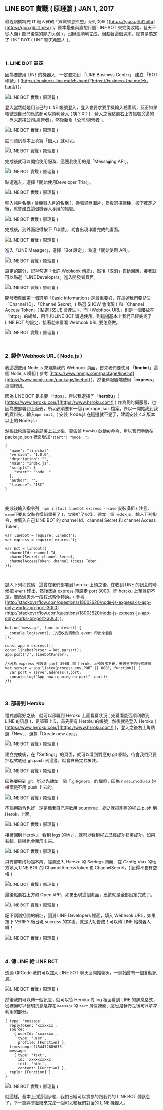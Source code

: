 <!-- @@master  = ../../_layout.html-->

<!-- @@block  =  jsBottom-->

<include src="../../_articles-js.html"></include>

<!-- @@close-->

<!-- @@block  =  css-->

<include src="../../_articles-css.html"></include>

<!-- @@close-->

<!-- @@block  =  articles-social-->

<include src="../../_articles-social.html"></include>

<!-- @@close-->

<!-- @@block  =  articles-footer-->

<include src="../../_articles.html"></include>

<!-- @@close-->

<!-- @@block  =  meta-->

<meta property="article:published_time" content="2017-01-15T23:50:00+01:00">

<meta name="keywords" content="line, line bot"> 

<meta name="description" content="最近剛撰寫完 IT 鐵人賽的「實戰智慧插座」系列文章，原本最後兩篇想用個 LINE BOT 來完美收尾，但天不從人願 ( 自己後端的能力太弱 ），沒辦法順利完成，但趁著這個週末，總算是搞定了 LINE BOT ( LINE 聊天機器人 )。">

<meta itemprop="name" content="LINE BOT 實戰 ( 原理篇 ) - OXXO.STUDIO">

<meta itemprop="image" content="http://www.oxxostudio.tw/img/articles/201701/20170115_1_01b.jpg">

<meta itemprop="description" content="最近剛撰寫完 IT 鐵人賽的「實戰智慧插座」系列文章，原本最後兩篇想用個 LINE BOT 來完美收尾，但天不從人願 ( 自己後端的能力太弱 ），沒辦法順利完成，但趁著這個週末，總算是搞定了 LINE BOT ( LINE 聊天機器人 )。">

<meta property="og:title" content="LINE BOT 實戰 ( 原理篇 ) - OXXO.STUDIO">

<meta property="og:url" content="http://www.oxxostudio.tw/articles/201701/line-bot.html" target="_blank">

<meta property="og:image" content="http://www.oxxostudio.tw/img/articles/201701/20170115_1_01b.jpg">

<meta property="og:description" content="最近剛撰寫完 IT 鐵人賽的「實戰智慧插座」系列文章，原本最後兩篇想用個 LINE BOT 來完美收尾，但天不從人願 ( 自己後端的能力太弱 ），沒辦法順利完成，但趁著這個週末，總算是搞定了 LINE BOT ( LINE 聊天機器人 )。">

<title>LINE BOT 實戰 ( 原理篇 ) - OXXO.STUDIO</title> 

<!-- @@close-->

<!-- @@block  =  articles-content--> 

## LINE BOT 實戰 ( 原理篇 ) <span class="article-date" tag="web">JAN 1, 2017</span>

最近剛撰寫完 IT 鐵人賽的「實戰智慧插座」系列文章 ( [https://goo.gl/hI1mEa](https://goo.gl/hI1mEa) )，原本最後兩篇想用個 LINE BOT 來完美收尾，但天不從人願 ( 自己後端的能力太弱 ），沒辦法順利完成，但趁著這個週末，總算是搞定了 LINE BOT ( LINE 聊天機器人 )。

<br/>

### 1. LINE BOT 設定

因為要使用 LINE 的機器人，一定要先到 「LINE Business Center」 建立 「BOT 帳號」( [https://business.line.me/zh-hant/](https://business.line.me/zh-hant/) )。

![LINE BOT 實戰 ( 原理篇 )](/img/articles/201701/20170115_1_02.jpg)

登入當然就是用自己的 LINE 帳號登入，登入會要求要手機輸入驗證碼，反正如果帳號是自己的應該都可以順利登入 ( 咦？XD )，登入之後點選右上方帳號旁邊的「尚未選擇公司/經營者」，然後新增「公司/經營者」。

![LINE BOT 實戰 ( 原理篇 )](/img/articles/201701/20170115_1_03.jpg)

註冊資訊基本上填寫「個人」就可以。

![LINE BOT 實戰 ( 原理篇 )](/img/articles/201701/20170115_1_04.jpg)

完成後就可以開始使用服務，這邊我使用的是「Messaging API」。

![LINE BOT 實戰 ( 原理篇 )](/img/articles/201701/20170115_1_05.jpg)

點選進入，選擇「開始使用Developer Trial」。

![LINE BOT 實戰 ( 原理篇 )](/img/articles/201701/20170115_1_06.jpg)

輸入帳戶名稱 ( 給機器人用的名稱 )，換張顯示圖片，然後選擇業種，按下確定之後，就會建立這個機器人專用的帳號。

![LINE BOT 實戰 ( 原理篇 )](/img/articles/201701/20170115_1_07.jpg)

完成後，到外面記得按下「申請」，就會出現申請完成的畫面。

![LINE BOT 實戰 ( 原理篇 )](/img/articles/201701/20170115_1_08.jpg)

進入「LINE Manager」，選擇「Bot 設定」，點選「開始使用 API」。

![LINE BOT 實戰 ( 原理篇 )](/img/articles/201701/20170115_1_09.jpg)

設定的部分，記得勾選「允許 Webhook 傳訊」，然後「取消」自動回應，接著就可以點選「LINE Developers」進入開發者頁面。

![LINE BOT 實戰 ( 原理篇 )](/img/articles/201701/20170115_1_10.jpg)

開發者頁面第一個選項「Basic information」是最重要的，在這邊我們要記住「Channel ID」、「Channel Secret」( 點選 SHOW 會出現 ) 和「Channel Access Token」( 點選 ISSUE 會產生 )，而「Webhook URL」則是一個要放在「https」的網址，用作和 LINE BOT 溝通使用，到這邊基本上我們已經完成了 LINE BOT 的設定，接著就來看看 Webhook URL 要怎麼做。

![LINE BOT 實戰 ( 原理篇 )](/img/articles/201701/20170115_1_10.jpg)

<br/>

### 2. 製作 Webhook URL ( Node.js )

我這邊使用 Node.js 來建構我的 Webhook 頁面，首先我們要使用 「**linebot**」這個 Node.js 模組 ( 參考 [https://www.npmjs.com/package/linebot](https://www.npmjs.com/package/linebot) )，然後伺服器端使用「**express**」這個模組。

因為 LINE BOT 要求要「https」，所以我選擇了「**heroku**」( [https://www.heroku.com/](https://www.heroku.com/) ) 作為我的伺服器，也因為要部署到上面去，所以必須要有一個 package.json 檔案，所以一開始我到我的資料夾，輸入`npm init`。( 安裝 Ｎode.js 在這邊就不提了，建議安裝 4.2 版本以上的 Node.js )

然後比較重要的是部署上去之後，要告訴 heroku 啟動的命令，所以我們手動在 package.json 裡面增加`"start": "node ."`。

	{
	  "name": "linechat",
	  "version": "1.0.0",
	  "description": "",
	  "main": "index.js",
	  "scripts": {
	    "start": "node ."
	  },
	  "author": "",
	  "license": "ISC"
	}

<br/>

完成後輸入指令列 ` npm install linebot express --save` 安裝模組 ( 注意，`name`不要和安裝的模組重複了 )，安裝好了以後，建立一個 index.js，輸入下列指令，並填入自己 LINE BOT 的 channel Id、channel Secret 和 channel Access Token。

	var linebot = require('linebot');
	var express = require('express');

	var bot = linebot({
	  channelId: channel Id,
	  channelSecret: channel Secret,
	  channelAccessToken: channel Access Token
	});

<br/>

鍵入下列程式碼，這會在我們部署到 heroku 上頭之後，在收到 LINE 的訊息的時候把 `event` 印出，然後因為 express 預設走 port 3000，而 heroku 上預設卻不是，要透過另外一段程式碼作轉換。( 參考：[http://stackoverflow.com/questions/18008620/node-js-express-js-app-only-works-on-port-3000](http://stackoverflow.com/questions/18008620/node-js-express-js-app-only-works-on-port-3000) )。

	bot.on('message', function(event) {
	  console.log(event); //把收到訊息的 event 印出來看看
	});

	const app = express();
	const linebotParser = bot.parser();
	app.post('/', linebotParser);

	//因為 express 預設走 port 3000，而 heroku 上預設卻不是，要透過下列程式轉換
	var server = app.listen(process.env.PORT || 8080, function() {
	  var port = server.address().port;
	  console.log("App now running on port", port);
	});


<br/>

### 3. 部署到 Heroku

程式都寫好之後，就可以部署到 Heroku 上面看看狀況 ( 先看看能否順利收到 LINE 的訊息 )，要部署上去，首先要有 Heroku 的帳號，然後就是登入 Heroku ( [https://www.heroku.com/](https://www.heroku.com/) )，登入之後右上角點選「New」，選擇「Create new app」。

![LINE BOT 實戰 ( 原理篇 )](/img/articles/201701/20170115_1_12.jpg)

建立完成後，在「Settings」的頁面，就可以看到對應的 git 網址，待會我們只要把程式透過 git push 到這邊，就會自動完成安裝。

![LINE BOT 實戰 ( 原理篇 )](/img/articles/201701/20170115_1_13.jpg)

因為要用到 git，所以先建立一個「.gitignore」的檔案，因為 node_modules 的檔案是不用 push 上去的。

![LINE BOT 實戰 ( 原理篇 )](/img/articles/201701/20170115_1_14.jpg)

不論用指令也好，還是像我自己喜歡用 souretree，總之就把剛剛的程式 push 到 Heroku 上面。

![LINE BOT 實戰 ( 原理篇 )](/img/articles/201701/20170115_1_15.jpg)

接著回到 Heroku，看到 logs 的地方，就可以看到程式已經成功部署成功，如果有錯，這邊也會顯示出來。

![LINE BOT 實戰 ( 原理篇 )](/img/articles/201701/20170115_1_16.jpg)

只有部署成功還不夠，還要進入 Heroku 的 Settings 頁面，在 Config Vars 的地方填入 LINE BOT 的 ChannelAccessToken 和 ChannelSecret。( 記得不要有空格 )

![LINE BOT 實戰 ( 原理篇 )](/img/articles/201701/20170115_1_17.jpg)

最後點選右上方的 Open APP，如果出現這個畫面，應該就是全部設定完成了。

![LINE BOT 實戰 ( 原理篇 )](/img/articles/201701/20170115_1_18.jpg)

記下剛剛打開的網址，回到 LINE Developers 裡面，填入 Webhook URL，如果按下 VERIFY 後出現 success 的字樣，就是大功告成！可以傳 LINE 給機器人囉！

![LINE BOT 實戰 ( 原理篇 )](/img/articles/201701/20170115_1_19.jpg)

<br/>

### 4. 傳 LINE 給 LINE BOT

透過 QRCode 我們可以加入 LINE BOT 聊天室開始聊天，一開始會有一個自動訊息。

![LINE BOT 實戰 ( 原理篇 )](/img/articles/201701/20170115_1_20.jpg)

然後我們可以傳一個訊息，就可以從 Heroku 的 log 裡面看到 LINE 的訊息格式，從裡面可以發現訊息是存在 `message` 的 `text` 屬性裡面，這也是我們之後可以拿來利用的部分。

	{ type: 'message',
	  replyToken: 'xxxxxxx',
	  source: 
	    { userId: 'xxxxxxx',
	      type: 'user',
	      profile: [Function] },
	  timestamp: 1484472609833,
	  message: 
	    { type: 'text',
	      id: 'xxxxxxxxxx',
	      text: 'hihi',
	      content: [Function] },
	  reply: [Function] }
	}

![LINE BOT 實戰 ( 原理篇 )](/img/articles/201701/20170115_1_21.jpg)

就這樣，基本上到這個步驟，我們已經可以實際的跟我們的 LINE BOT 傳訊息了，下一篇將會繼續來完成一個可以和我們對話的 LINE 機器人。

<br/>

<!-- @@close-->




